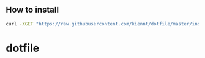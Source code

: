 ## How to install

```bash
curl -XGET "https://raw.githubusercontent.com/kiennt/dotfile/master/install.sh" | bash
```
# dotfile
